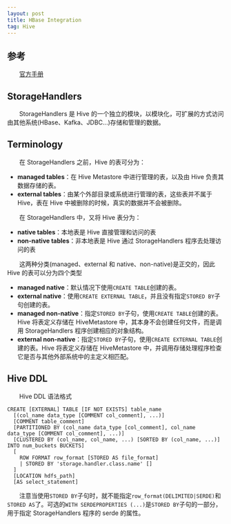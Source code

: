 ```yaml
---
layout: post
title: HBase Integration
tag: Hive
---
```

## 参考
　　[官方手册](https://cwiki.apache.org/confluence/display/Hive/HBaseIntegration)
## StorageHandlers
　　StorageHandlers 是 Hive 的一个独立的模块，以模块化，可扩展的方式访问由其他系统(HBase、Kafka、JDBC...)存储和管理的数据。
## Terminology
　　在 StorageHandlers 之前，Hive 的表可分为：
* **managed tables**：在 Hive Metastore 中进行管理的表，以及由 Hive 负责其数据存储的表。
* **external tables**：由某个外部目录或系统进行管理的表，这些表并不属于 Hive，表在 Hive 中被删除的时候，真实的数据并不会被删除。

　　在 StorageHandlers 中，又将 Hive 表分为：
* **native tables**：本地表是 Hive 直接管理和访问的表
* **non-native tables**：非本地表是 Hive 通过 StorageHandlers 程序去处理访问的表

　　这两种分类(managed、external 和 native、non-native)是正交的，因此 Hive 的表可以分为四个类型

* **managed native**：默认情况下使用`CREATE TABLE`创建的表。
* **external native**：使用`CREATE EXTERNAL TABLE`，并且没有指定`STORED BY`子句创建的表。
* **managed non-native**：指定`STORED BY`子句，使用`CREATE TABLE`创建的表。Hive 将表定义存储在 HiveMetastore 中，其本身不会创建任何文件，而是调用 StorageHandlers 程序创建相应的对象结构。
* **external non-native**：指定`STORED BY`子句，使用`CREATE EXTERNAL TABLE`创建的表。Hive 将表定义存储在 HiveMetastore 中，并调用存储处理程序检查它是否与其他外部系统中的主定义相匹配。

## Hive DDL
　　Hive DDL 语法格式

```
CREATE [EXTERNAL] TABLE [IF NOT EXISTS] table_name
  [(col_name data_type [COMMENT col_comment], ...)]
  [COMMENT table_comment]
  [PARTITIONED BY (col_name data_type [col_comment], col_name data_type [COMMENT col_comment], ...)]
  [CLUSTERED BY (col_name, col_name, ...) [SORTED BY (col_name, ...)] INTO num_buckets BUCKETS]
  [
    ROW FORMAT row_format [STORED AS file_format] 
    | STORED BY 'storage.handler.class.name' []
  ]
  [LOCATION hdfs_path]
  [AS select_statement]
```

　　注意当使用`STORED BY`子句时，就不能指定`row_format(DELIMITED|SERDE)`和`STORED AS`了。可选的`WITH SERDEPROPERTIES (...)`是`STORED BY`子句的一部分，用于指定 StorageHandlers 程序的 serde 的属性。